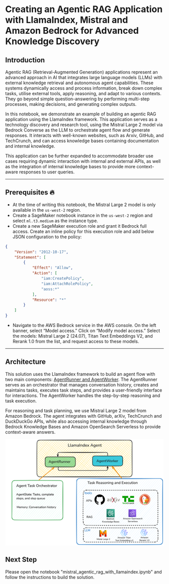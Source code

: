 # Creating an Agentic RAG Application with LlamaIndex, Mistral and Amazon Bedrock for Advanced Knowledge Discovery

## Introduction

Agentic RAG (Retrieval-Augmented Generation) applications represent an advanced approach in AI that integrates large language models (LLMs) with external knowledge retrieval and autonomous agent capabilities. These systems dynamically access and process information, break down complex tasks, utilise external tools, apply reasoning, and adapt to various contexts. They go beyond simple question-answering by performing multi-step processes, making decisions, and generating complex outputs.

In this notebook, we demonstrate an example of building an agentic RAG application using the LlamaIndex framework. This application serves as a technology discovery and research tool, using the Mistral Large 2 model via Bedrock Converse as the LLM to orchestrate agent flow and generate responses. It interacts with well-known websites, such as Arxiv, GitHub, and TechCrunch, and can access knowledge bases containing documentation and internal knowledge.

This application can be further expanded to accommodate broader use cases requiring dynamic interaction with internal and external APIs, as well as the integration of internal knowledge bases to provide more context-aware responses to user queries.

---

## Prerequisites 🔥

- At the time of writing this notebook, the Mistral Large 2 model is only available in the `us-west-2` region.
- Create a SageMaker notebook instance in the `us-west-2` region and select `ml.t3.medium` as the instance type.
- Create a new SageMaker execution role and grant it Bedrock full access. Create an inline policy for this execution role and add below JSON configuration to the policy:
```json
{
    "Version": "2012-10-17",
    "Statement": [
        {
            "Effect": "Allow",
            "Action": [
                "iam:CreatePolicy",
                "iam:AttachRolePolicy",
                "aoss:*"
            ],
            "Resource": "*"
        }
    ]
}
```
- Navigate to the AWS Bedrock service in the AWS console. On the left banner, select “Model access.” Click on “Modify model access.” Select the models: Mistral Large 2 (24.07), Titan Text Embeddings V2, and Rerank 1.0 from the list, and request access to these models. 


---

## Architecture

This solution uses the LlamaIndex framework to build an agent flow with two main components: [AgentRunner and AgentWorker](https://docs.llamaindex.ai/en/stable/module_guides/deploying/agents/agent_runner/). The AgentRunner serves as an orchestrator that manages conversation history, creates and maintains tasks, executes task steps, and provides a user-friendly interface for interactions. The AgentWorker handles the step-by-step reasoning and task execution.

For reasoning and task planning, we use Mistral Large 2 model from Amazon Bedrock. The agent integrates with GitHub, arXiv, TechCrunch and DuckDuckGo APIs, while also accessing internal knowledge through Bedrock Knowledge Bases and Amazon OpenSearch Serverless to provide context-aware answers.


<img src="architecture.png" width="600" alt="architecture">

## Next Step
Please open the notebook "mistral_agentic_rag_with_llamaindex.ipynb" and follow the instructions to build the solution. 
